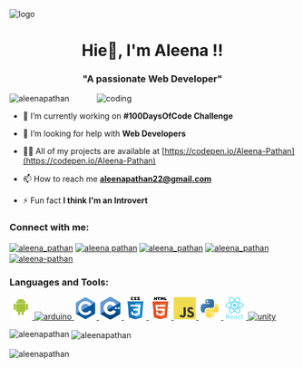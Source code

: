 ![logo]([https://github.com/AleenaPathan/AleenaPathan/blob/main/it%20photo.png](https://github.com/AleenaPathan/AleenaPathan/blob/main/GitHub%20Banner.png))
<h1 align="center">Hie👋, I'm Aleena !!</h1>
<h3 align="center">"A passionate Web Developer"</h3>
<img align="right" alt="coding" width="350" src="https://user-images.githubusercontent.com/74038190/236119160-976a0405-caa7-470c-9356-16d43402ea0a.gif">
<p align="left"> <img src="https://komarev.com/ghpvc/?username=aleenapathan&label=Profile%20views&color=0e75b6&style=flat" alt="aleenapathan" /> </p>

- 🔭 I’m currently working on **#100DaysOfCode Challenge**

- 🤝 I’m looking for help with **Web Developers**

- 👨‍💻 All of my projects are available at [https://codepen.io/Aleena-Pathan](https://codepen.io/Aleena-Pathan)

- 📫 How to reach me **aleenapathan22@gmail.com**

- ⚡ Fun fact **I think I'm an Introvert**

<h3 align="left">Connect with me:</h3>
<p align="left">
<a href="https://twitter.com/aleena_pathan" target="blank"><img align="center" src="https://raw.githubusercontent.com/rahuldkjain/github-profile-readme-generator/master/src/images/icons/Social/twitter.svg" alt="aleena_pathan" height="30" width="40" /></a>
<a href="https://linkedin.com/in/aleena pathan" target="blank"><img align="center" src="https://raw.githubusercontent.com/rahuldkjain/github-profile-readme-generator/master/src/images/icons/Social/linked-in-alt.svg" alt="aleena pathan" height="30" width="40" /></a>
<a href="https://instagram.com/aleena_pathan" target="blank"><img align="center" src="https://raw.githubusercontent.com/rahuldkjain/github-profile-readme-generator/master/src/images/icons/Social/instagram.svg" alt="aleena_pathan" height="30" width="40" /></a>
<a href="https://auth.geeksforgeeks.org/user/aleena_pathan" target="blank"><img align="center" src="https://raw.githubusercontent.com/rahuldkjain/github-profile-readme-generator/master/src/images/icons/Social/geeks-for-geeks.svg" alt="aleena_pathan" height="30" width="40" /></a>
  <a href="https://codepen.io/aleena-pathan" target="blank"><img align="center" src="https://raw.githubusercontent.com/rahuldkjain/github-profile-readme-generator/master/src/images/icons/Social/codepen.svg" alt="aleena-pathan" height="30" width="40" /></a>
</p>


<h3 align="left">Languages and Tools:</h3>
<p align="left"> <a href="https://developer.android.com" target="_blank" rel="noreferrer"> <img src="https://raw.githubusercontent.com/devicons/devicon/master/icons/android/android-original-wordmark.svg" alt="android" width="40" height="40"/> </a> <a href="https://www.arduino.cc/" target="_blank" rel="noreferrer"> <img src="https://cdn.worldvectorlogo.com/logos/arduino-1.svg" alt="arduino" width="40" height="40"/> </a> <a href="https://www.cprogramming.com/" target="_blank" rel="noreferrer"> <img src="https://raw.githubusercontent.com/devicons/devicon/master/icons/c/c-original.svg" alt="c" width="40" height="40"/> </a> <a href="https://www.w3schools.com/cpp/" target="_blank" rel="noreferrer"> <img src="https://raw.githubusercontent.com/devicons/devicon/master/icons/cplusplus/cplusplus-original.svg" alt="cplusplus" width="40" height="40"/> </a> <a href="https://www.w3schools.com/css/" target="_blank" rel="noreferrer"> <img src="https://raw.githubusercontent.com/devicons/devicon/master/icons/css3/css3-original-wordmark.svg" alt="css3" width="40" height="40"/> </a> <a href="https://www.w3.org/html/" target="_blank" rel="noreferrer"> <img src="https://raw.githubusercontent.com/devicons/devicon/master/icons/html5/html5-original-wordmark.svg" alt="html5" width="40" height="40"/> </a> <a href="https://developer.mozilla.org/en-US/docs/Web/JavaScript" target="_blank" rel="noreferrer"> <img src="https://raw.githubusercontent.com/devicons/devicon/master/icons/javascript/javascript-original.svg" alt="javascript" width="40" height="40"/> </a> <a href="https://www.python.org" target="_blank" rel="noreferrer"> <img src="https://raw.githubusercontent.com/devicons/devicon/master/icons/python/python-original.svg" alt="python" width="40" height="40"/> </a> <a href="https://reactjs.org/" target="_blank" rel="noreferrer"> <img src="https://raw.githubusercontent.com/devicons/devicon/master/icons/react/react-original-wordmark.svg" alt="react" width="40" height="40"/> </a> <a href="https://unity.com/" target="_blank" rel="noreferrer"> <img src="https://www.vectorlogo.zone/logos/unity3d/unity3d-icon.svg" alt="unity" width="40" height="40"/> </a> </p>


<p><img align="left" src="https://github-readme-stats.vercel.app/api/top-langs?username=aleenapathan&show_icons=true&locale=en&layout=compact" alt="aleenapathan" /></p>

<p>&nbsp;<img align="center" src="https://github-readme-stats.vercel.app/api?username=aleenapathan&show_icons=true&locale=en" alt="aleenapathan" /></p>

<p><img align="center" src="https://github-readme-streak-stats.herokuapp.com/?user=aleenapathan&" alt="aleenapathan" /></p>
